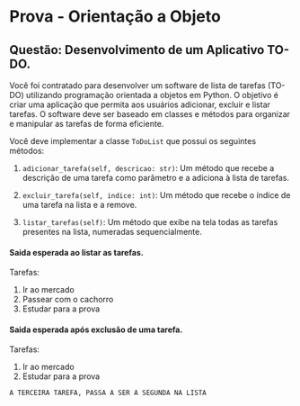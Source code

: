 # Prova - Orientação a Objeto
## Questão: Desenvolvimento de um Aplicativo TO-DO.

Você foi contratado para desenvolver um software de lista de tarefas (TO-DO) utilizando programação orientada a objetos em Python. O objetivo é criar uma aplicação que permita aos usuários adicionar, excluir e listar tarefas. O software deve ser baseado em classes e métodos para organizar e manipular as tarefas de forma eficiente.

Você deve implementar a classe `ToDoList` que possui os seguintes métodos:

1. `adicionar_tarefa(self, descricao: str)`: Um método que recebe a descrição de uma tarefa como parâmetro e a adiciona à lista de tarefas.

2. `excluir_tarefa(self, indice: int)`: Um método que recebe o índice de uma tarefa na lista e a remove.

3. `listar_tarefas(self)`: Um método que exibe na tela todas as tarefas presentes na lista, numeradas sequencialmente.

#### Saida esperada ao listar as tarefas.

Tarefas:
1. Ir ao mercado
2. Passear com o cachorro
3. Estudar para a prova

#### Saida esperada após exclusão de uma tarefa.

Tarefas:
1. Ir ao mercado
2. Estudar para a prova

`A TERCEIRA TAREFA, PASSA A SER A SEGUNDA NA LISTA`
